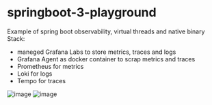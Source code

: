 # springboot-3-playground
Example of spring boot observability, virtual threads and native binary
Stack:
- maneged Grafana Labs to store metrics, traces and logs
- Grafana Agent as docker container to scrap metrics and traces
- Prometheus for metrics
- Loki for logs
- Tempo for traces

![image](https://github.com/mskalbania/springboot-3-playground/assets/27776940/6ee06ba2-eb91-43ff-a275-96e36fb67c97)
![image](https://github.com/mskalbania/springboot-3-playground/assets/27776940/c601cc7d-a9c6-4e2a-90bd-1badbd1218be)

